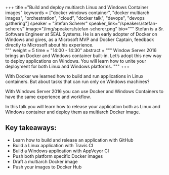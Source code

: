 +++
title ="Build and deploy multiarch Linux and Windows Container images"
keywords = ["docker windows container", "docker multiarch images", "orchestration", "cloud", "docker talk", "devops", "devops gathering"]
speaker = "Stefan Scherer"
speaker_link="/speakers/stefan-scherer/"
image="/img/speakers/stefan-scherer.png"
bio="""
Stefan is a Sr. Software Engineer at SEAL Systems. He is an early adopter of Docker on Windows and gives, as a Microsoft MVP and Docker Captain, feedback directly to Microsoft about his experience.  
"""
weight = 5
time = "14:00 - 14:30"
abstract = """
Window Server 2016 brings an Docker and Windows container built-in. Let’s adopt this new way to deploy applications on Windows. You will learn how to unite your deployment for both Linux and Windows platforms.
"""
+++

With Docker we learned how to build and run applications in Linux containers. But about tasks that can run only on Windows machines?

With Windows Server 2016 you can use Docker and Windows Containers to have the same experience and workflow.

In this talk you will learn how to release your application both as Linux and Windows container and deploy them as multiarch Docker image.

## Key takeaways:

* Learn how to build and release an application with GitHub
* Build a Linux application with Travis CI
* Build a Windows application with AppVeyor CI
* Push both platform specific Docker images
* Draft a multiarch Docker image
* Push your images to Docker Hub
